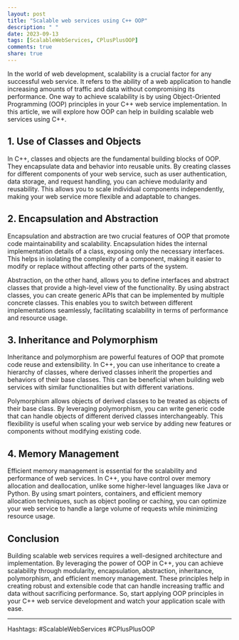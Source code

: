 ```yaml
---
layout: post
title: "Scalable web services using C++ OOP"
description: " "
date: 2023-09-13
tags: [ScalableWebServices, CPlusPlusOOP]
comments: true
share: true
---
```


In the world of web development, scalability is a crucial factor for any successful web service. It refers to the ability of a web application to handle increasing amounts of traffic and data without compromising its performance. One way to achieve scalability is by using Object-Oriented Programming (OOP) principles in your C++ web service implementation. In this article, we will explore how OOP can help in building scalable web services using C++.

## 1. Use of Classes and Objects

In C++, classes and objects are the fundamental building blocks of OOP. They encapsulate data and behavior into reusable units. By creating classes for different components of your web service, such as user authentication, data storage, and request handling, you can achieve modularity and reusability. This allows you to scale individual components independently, making your web service more flexible and adaptable to changes.

## 2. Encapsulation and Abstraction

Encapsulation and abstraction are two crucial features of OOP that promote code maintainability and scalability. Encapsulation hides the internal implementation details of a class, exposing only the necessary interfaces. This helps in isolating the complexity of a component, making it easier to modify or replace without affecting other parts of the system.

Abstraction, on the other hand, allows you to define interfaces and abstract classes that provide a high-level view of the functionality. By using abstract classes, you can create generic APIs that can be implemented by multiple concrete classes. This enables you to switch between different implementations seamlessly, facilitating scalability in terms of performance and resource usage.

## 3. Inheritance and Polymorphism

Inheritance and polymorphism are powerful features of OOP that promote code reuse and extensibility. In C++, you can use inheritance to create a hierarchy of classes, where derived classes inherit the properties and behaviors of their base classes. This can be beneficial when building web services with similar functionalities but with different variations.

Polymorphism allows objects of derived classes to be treated as objects of their base class. By leveraging polymorphism, you can write generic code that can handle objects of different derived classes interchangeably. This flexibility is useful when scaling your web service by adding new features or components without modifying existing code.

## 4. Memory Management

Efficient memory management is essential for the scalability and performance of web services. In C++, you have control over memory allocation and deallocation, unlike some higher-level languages like Java or Python. By using smart pointers, containers, and efficient memory allocation techniques, such as object pooling or caching, you can optimize your web service to handle a large volume of requests while minimizing resource usage.

## Conclusion

Building scalable web services requires a well-designed architecture and implementation. By leveraging the power of OOP in C++, you can achieve scalability through modularity, encapsulation, abstraction, inheritance, polymorphism, and efficient memory management. These principles help in creating robust and extensible code that can handle increasing traffic and data without sacrificing performance. So, start applying OOP principles in your C++ web service development and watch your application scale with ease.

---
Hashtags: #ScalableWebServices #CPlusPlusOOP
